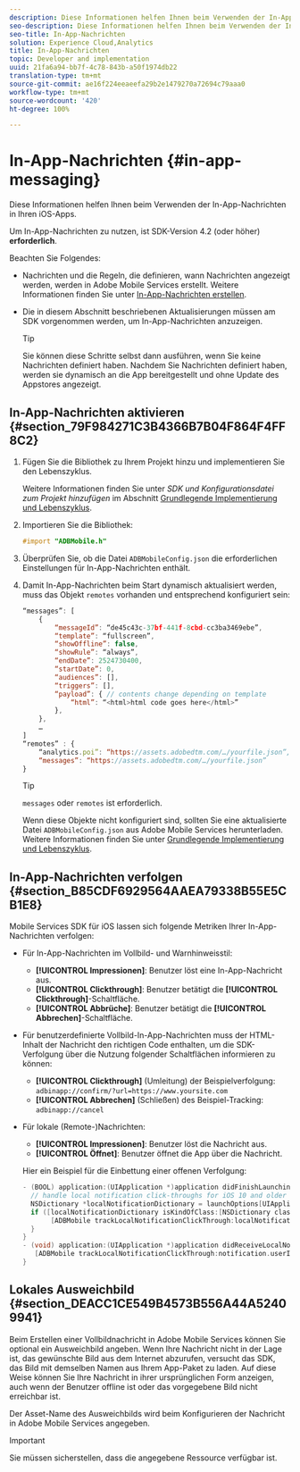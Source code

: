 ```yaml
---
description: Diese Informationen helfen Ihnen beim Verwenden der In-App-Nachrichten in Ihren iOS-Apps.
seo-description: Diese Informationen helfen Ihnen beim Verwenden der In-App-Nachrichten in Ihren iOS-Apps.
seo-title: In-App-Nachrichten
solution: Experience Cloud,Analytics
title: In-App-Nachrichten
topic: Developer and implementation
uuid: 21fa6a94-bb7f-4c78-843b-a50f1974db22
translation-type: tm+mt
source-git-commit: ae16f224eeaeefa29b2e1479270a72694c79aaa0
workflow-type: tm+mt
source-wordcount: '420'
ht-degree: 100%

---
```



# In-App-Nachrichten {#in-app-messaging}

Diese Informationen helfen Ihnen beim Verwenden der In-App-Nachrichten in Ihren iOS-Apps.

Um In-App-Nachrichten zu nutzen, ist SDK-Version 4.2 (oder höher) **erforderlich**.

Beachten Sie Folgendes:

* Nachrichten und die Regeln, die definieren, wann Nachrichten angezeigt werden, werden in Adobe Mobile Services erstellt. Weitere Informationen finden Sie unter [In-App-Nachrichten erstellen](/help/using/in-app-messaging/t-in-app-message/t-in-app-message.md).
* Die in diesem Abschnitt beschriebenen Aktualisierungen müssen am SDK vorgenommen werden, um In-App-Nachrichten anzuzeigen.

   >[!TIP]
   >
   >Sie können diese Schritte selbst dann ausführen, wenn Sie keine Nachrichten definiert haben. Nachdem Sie Nachrichten definiert haben, werden sie dynamisch an die App bereitgestellt und ohne Update des Appstores angezeigt.

## In-App-Nachrichten aktivieren {#section_79F984271C3B4366B7B04F864F4FF8C2}

1. Fügen Sie die Bibliothek zu Ihrem Projekt hinzu und implementieren Sie den Lebenszyklus.

   Weitere Informationen finden Sie unter *SDK und Konfigurationsdatei zum Projekt hinzufügen* im Abschnitt [Grundlegende Implementierung und Lebenszyklus](/help/ios/getting-started/requirements.md).

1. Importieren Sie die Bibliothek:

   ```objective-c
   #import "ADBMobile.h"
   ```

1. Überprüfen Sie, ob die Datei `ADBMobileConfig.json` die erforderlichen Einstellungen für In-App-Nachrichten enthält.
1. Damit In-App-Nachrichten beim Start dynamisch aktualisiert werden, muss das Objekt `remotes` vorhanden und entsprechend konfiguriert sein:

   ```js
   “messages”: [ 
       { 
           “messageId”: “de45c43c-37bf-441f-8cbd-cc3ba3469ebe”, 
           “template”: “fullscreen”, 
           “showOffline”: false, 
           “showRule”: “always”, 
           “endDate”: 2524730400, 
           “startDate”: 0, 
           “audiences”: [], 
           “triggers”: [], 
           “payload”: { // contents change depending on template 
               “html”: “<html>html code goes here</html>” 
           }, 
       }, 
       … 
   ] 
   “remotes” : { 
       “analytics.poi”: “https://assets.adobedtm.com/…/yourfile.json”, 
       “messages”: “https://assets.adobedtm.com/…/yourfile.json” 
   }
   ```

   >[!TIP]
   >
   >`messages` oder `remotes` ist erforderlich.

   Wenn diese Objekte nicht konfiguriert sind, sollten Sie eine aktualisierte Datei `ADBMobileConfig.json` aus Adobe Mobile Services herunterladen. Weitere Informationen finden Sie unter [Grundlegende Implementierung und Lebenszyklus](/help/ios/getting-started/requirements.md).

## In-App-Nachrichten verfolgen {#section_B85CDF6929564AAEA79338B55E5CB1E8}

Mobile Services SDK für iOS lassen sich folgende Metriken Ihrer In-App-Nachrichten verfolgen:

* Für In-App-Nachrichten im Vollbild- und Warnhinweisstil:

   * **[!UICONTROL Impressionen]**: Benutzer löst eine In-App-Nachricht aus.
   * **[!UICONTROL Clickthrough]**: Benutzer betätigt die **[!UICONTROL Clickthrough]**-Schaltfläche.
   * **[!UICONTROL Abbrüche]**: Benutzer betätigt die **[!UICONTROL Abbrechen]**-Schaltfläche.

* Für benutzerdefinierte Vollbild-In-App-Nachrichten muss der HTML-Inhalt der Nachricht den richtigen Code enthalten, um die SDK-Verfolgung über die Nutzung folgender Schaltflächen informieren zu können:

   * **[!UICONTROL Clickthrough]** (Umleitung) der Beispielverfolgung:  `adbinapp://confirm/?url=https://www.yoursite.com`
   * **[!UICONTROL Abbrechen]** (Schließen) des Beispiel-Tracking: `adbinapp://cancel`

* Für lokale (Remote-)Nachrichten:

   * **[!UICONTROL Impressionen]**: Benutzer löst die Nachricht aus.
   * **[!UICONTROL Öffnet]**: Benutzer öffnet die App über die Nachricht.

   Hier ein Beispiel für die Einbettung einer offenen Verfolgung:

   ```objective-c
   - (BOOL) application:(UIApplication *)application didFinishLaunchingWithOptions:(NSDictionary *)launchOptions { 
     // handle local notification click-throughs for iOS 10 and older 
     NSDictionary *localNotificationDictionary = launchOptions[UIApplicationLaunchOptionsLocalNotificationKey]; 
     if ([localNotificationDictionary isKindOfClass:[NSDictionary class]]) { 
          [ADBMobile trackLocalNotificationClickThrough:localNotificationDictionary]; 
     } 
   } 
   - (void) application:(UIApplication *)application didReceiveLocalNotification:(UILocalNotification *)notification { 
      [ADBMobile trackLocalNotificationClickThrough:notification.userInfo]; 
   }
   ```

## Lokales Ausweichbild {#section_DEACC1CE549B4573B556A44A52409941}

Beim Erstellen einer Vollbildnachricht in Adobe Mobile Services können Sie optional ein Ausweichbild angeben. Wenn Ihre Nachricht nicht in der Lage ist, das gewünschte Bild aus dem Internet abzurufen, versucht das SDK, das Bild mit demselben Namen aus Ihrem App-Paket zu laden. Auf diese Weise können Sie Ihre Nachricht in ihrer ursprünglichen Form anzeigen, auch wenn der Benutzer offline ist oder das vorgegebene Bild nicht erreichbar ist.

Der Asset-Name des Ausweichbilds wird beim Konfigurieren der Nachricht in Adobe Mobile Services angegeben.

>[!IMPORTANT]
>
>Sie müssen sicherstellen, dass die angegebene Ressource verfügbar ist.

